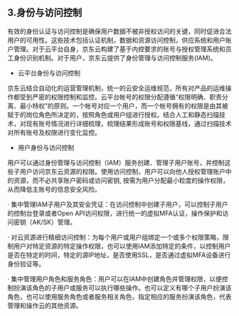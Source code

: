 ## 3.身份与访问控制
有效的身份认证与访问控制是确保用户数据不被非授权访问的关键，同时促进合法用户的可用性。这些技术包括认证机制，数据和资源访问控制，供应系统和用户账户管理。对于云平台自身，京东云构建了基于内控要求的账号与授权管理系统和员工身份识别机制。对于用户，京东云提供了身份管理与访问控制服务(IAM)。

-	云平台身份与访问控制

京东云结合自动化的运营管理机制，统一的云安全运维规范，所有对产品的运维操作都受到严密的权限控制和监控。云平台帐号的权限分配遵循“权限明确、职责分离、最小特权”的原则。一个帐号对应一个用户，而一个帐号拥有的权限是由其被赋于的岗位角色所决定的，按照角色或用户组进行授权。结合人工和静态扫描技术，对现有账号情况进行详细梳理，梳理结果形成账号和权限基线，通过扫描技术对所有账号及权限进行变化监控。

- 用户身份与访问控制

用户可以通过身份管理与访问控制（IAM）服务创建、管理子用户账号，并控制这些子用户访问京东云资源的权限。使用访问控制，用户可以向他人授权管理账户中的资源，而不必共享账户密码或访问密钥, 按需为用户分配最小粒度的操作权限，从而降低主账号的信息安全风险。

  ·  集中管理IAM子用户及其安全凭证：在访问控制中创建子用户，可以控制子用户的控制台登录或者Open API访问权限，进行统一的虚拟MFA认证，操作保护和访问密钥（AK/SK）管理。
  
  ·  对云资源进行精细访问控制：为每个用户或用户组绑定一个或多个权限策略，限制用户对特定资源的特定操作权限，也可以使用IAM添加特定的条件，以控制用户是否在特定的时间，特定的源IP地址，是否使用SSL，是否通过虚拟MFA设备进行身份验证等。
  
  ·	 集中管理用户角色和服务角色：用户可以在IAM中创建角色并管理权限，以便控制扮演该角色的子用户或服务可以执行哪些操作。也可以定义有哪个子用户扮演该角色，也可以使用服务角色或者服务相关角色，指定相应的服务扮演该角色，代表管理和操作云的其他资源。
